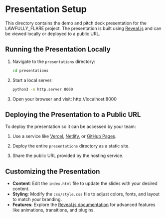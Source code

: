 # Presentation Setup

This directory contains the demo and pitch deck presentation for the LAWFULLY_FLARE project. The presentation is built using [Reveal.js](https://revealjs.com/) and can be viewed locally or deployed to a public URL.

## Running the Presentation Locally

1. Navigate to the `presentations` directory:
   ```bash
   cd presentations
   ```

2. Start a local server:
   ```bash
   python3 -m http.server 8000
   ```

3. Open your browser and visit:
   http://localhost:8000

## Deploying the Presentation to a Public URL

To deploy the presentation so it can be accessed by your team:

1. Use a service like [Vercel](https://vercel.com), [Netlify](https://www.netlify.com), or [GitHub Pages](https://pages.github.com).

2. Deploy the entire `presentations` directory as a static site.

3. Share the public URL provided by the hosting service.

## Customizing the Presentation

- **Content**: Edit the `index.html` file to update the slides with your desired content.
- **Styling**: Modify the `css/style.css` file to adjust colors, fonts, and layout to match your branding.
- **Features**: Explore the [Reveal.js documentation](https://revealjs.com/) for advanced features like animations, transitions, and plugins.

